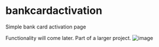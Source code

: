 # bankcardactivation
Simple bank card activation page

Functionality will come later. Part of a larger project.
![image](https://github.com/SHIGGY7788/bankcardactivation/assets/40186280/45209080-3235-4828-abd6-2dd72c2b5c93)
